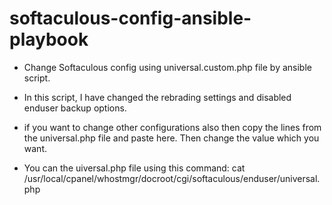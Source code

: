 # softaculous-config-ansible-playbook
* Change Softaculous config using universal.custom.php file by ansible script.

* In this script, I have changed the rebrading settings and disabled enduser backup options. 

* if you want to change other configurations also then copy the lines from the universal.php file and paste here. Then change the value which you want.

* You can the uiversal.php file using this command: cat /usr/local/cpanel/whostmgr/docroot/cgi/softaculous/enduser/universal.php